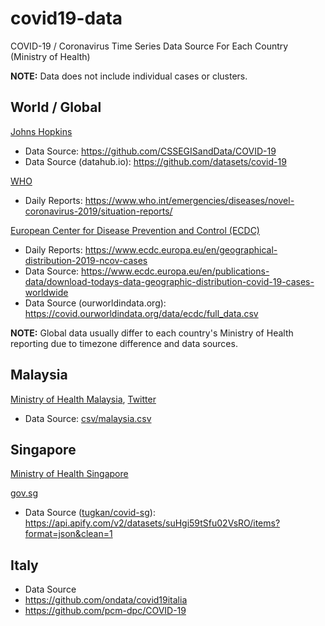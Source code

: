 # covid19-data

COVID-19 / Coronavirus Time Series Data Source For Each Country (Ministry of Health)

**NOTE:** Data does not include individual cases or clusters.

## World / Global

[Johns Hopkins](https://coronavirus.jhu.edu/)

- Data Source: https://github.com/CSSEGISandData/COVID-19
- Data Source (datahub.io): https://github.com/datasets/covid-19

[WHO](https://www.who.int/emergencies/diseases/novel-coronavirus-2019)

- Daily Reports: https://www.who.int/emergencies/diseases/novel-coronavirus-2019/situation-reports/

[European Center for Disease Prevention and Control (ECDC)](https://www.ecdc.europa.eu/en/covid-19-pandemic)

- Daily Reports: https://www.ecdc.europa.eu/en/geographical-distribution-2019-ncov-cases
- Data Source: https://www.ecdc.europa.eu/en/publications-data/download-todays-data-geographic-distribution-covid-19-cases-worldwide
- Data Source (ourworldindata.org): https://covid.ourworldindata.org/data/ecdc/full_data.csv

**NOTE:** Global data usually differ to each country's Ministry of Health reporting due to timezone difference and data sources.

## Malaysia

[Ministry of Health Malaysia](http://www.moh.gov.my/index.php/pages/view/2019-ncov-wuhan), [Twitter](https://twitter.com/KKMPutrajaya)

- Data Source: [csv/malaysia.csv](csv/malaysia.csv)

## Singapore

[Ministry of Health Singapore](https://www.moh.gov.sg/covid-19)

[gov.sg](https://www.gov.sg/article/covid-19-cases-in-singapore)

- Data Source ([tugkan/covid-sg](https://github.com/tugkan/covid-sg)): https://api.apify.com/v2/datasets/suHgi59tSfu02VsRO/items?format=json&clean=1


## Italy

- Data Source
 - https://github.com/ondata/covid19italia
 - https://github.com/pcm-dpc/COVID-19


